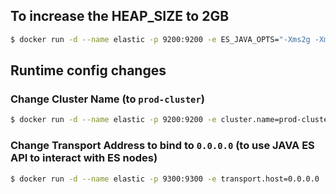 ## To increase the HEAP_SIZE to 2GB

```bash
$ docker run -d --name elastic -p 9200:9200 -e ES_JAVA_OPTS="-Xms2g -Xmx2g" blacktop/elasticsearch
```

## Runtime config changes

### Change Cluster Name (to `prod-cluster`)

```bash
$ docker run -d --name elastic -p 9200:9200 -e cluster.name=prod-cluster  blacktop/elasticsearch
```

### Change Transport Address to bind to `0.0.0.0` (to use JAVA ES API to interact with ES nodes)

```bash
$ docker run -d --name elastic -p 9300:9300 -e transport.host=0.0.0.0  blacktop/elasticsearch
```
